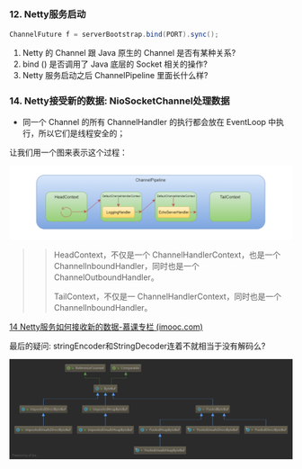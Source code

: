 ### 12. Netty服务启动

```java
ChannelFuture f = serverBootstrap.bind(PORT).sync();
```

1. Netty 的 Channel 跟 Java 原生的 Channel 是否有某种关系?
2. bind () 是否调用了 Java 底层的 Socket 相关的操作?
3. Netty 服务启动之后 ChannelPipeline 里面长什么样?





















### 14. Netty接受新的数据: NioSocketChannel处理数据

- 同一个 Channel 的所有 ChannelHandler 的执行都会放在 EventLoop 中执行，所以它们是线程安全的；

让我们用一个图来表示这个过程：

![图片描述](Netty2-数据流向.assets/5f1f80560001d1be10320269.png)

> > HeadContext，不仅是一个 ChannelHandlerContext，也是一个 ChannelInboundHandler，同时也是一个 ChannelOutboundHandler。
> >
> > TailContext，不仅是一 ChannelHandlerContext，同时也是一个 ChannelInboundHandler。

[14 Netty服务如何接收新的数据-慕课专栏 (imooc.com)](https://www.imooc.com/read/82/article/2173)

最后的疑问: stringEncoder和StringDecoder连着不就相当于没有解码么?









![图片描述](Netty2-数据流向.assets/5f276c350001bf4113780487.png)





































